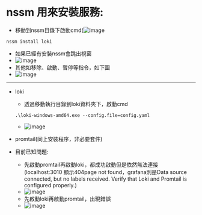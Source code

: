 # nssm 用來安裝服務:
- 移動到nssm目錄下啟動cmd(![image](https://github.com/brian09088/Grafana/assets/72643996/540c3707-90ea-4eb5-afc7-c686d28b8243)
```
nssm install loki
```
- 如果已經有安裝nssm會跳出視窗
- ![image](https://github.com/brian09088/Grafana/assets/72643996/8e58c555-1c69-40c7-bdb8-c7be3e7fb9a8)
- 其他如移除、啟動、暫停等指令，如下圖
- ![image](https://github.com/brian09088/Grafana/assets/72643996/c75e92b7-4572-44fd-b803-57e633be113d)

------
- loki
  - 透過移動執行目錄到loki資料夾下，啟動cmd
  ```
  .\loki-windows-amd64.exe --config.file=config.yaml
  ```
  - ![image](https://github.com/brian09088/Grafana/assets/72643996/5bc6b8e2-9887-4d1c-81d9-82e590efb37a)

- promtail(同上安裝程序，非必要套件)
- 目前已知問題:
  - 先啟動promtail再啟動loki，都成功啟動但是依然無法連接(localhost:3010 顯示404page not found，grafana則是Data source connected, but no labels received. Verify that Loki and Promtail is configured properly.)
  - ![image](/uploads/9cb5c70c888e0fb9d849abbf5fb2f817/image.png)
  - 先啟動loki再啟動promtail，出現錯誤
  - ![image](/uploads/53cd28e332bdf2cfbceb42a1b70e7ffe/image.png)
